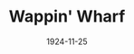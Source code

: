 ---
title: Wappin'  Wharf
date: 1924-11-25
opening_date: 1924-11-25
closing_date:
layout: productions
playbill:
Theatre: Theatre Jacksonville
cast:
- Betsy: Clara Johnson
- Patch-Eye: Don Ferrandou
- The Duke: E.S. Beauchamp-Nobbs
- Captain: Harlan Mann
- First Sailor: James Spencer
- Ships Captain: Lorenzo Baldwin
- Mey: Mrs.J.Wesley Stephens
- Second Sailor: Reed Dearing
- Darling: Winifred Snowden
crew:
- Stage Manager: Birsa Shepard
- Staging and lighting: Dick Grether
- Costumes and Props: Elaine I. Minick
- Assistant Director: Mrs. Lorenzo W. Baldwin
- Director: Mrs. William Macklin
understudies:
orchestra:
---